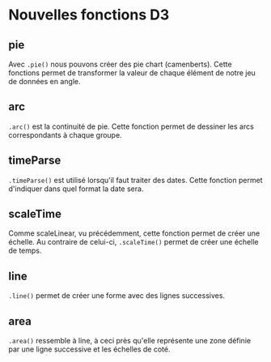 # Nouvelles fonctions D3
## pie
Avec
```.pie()```
nous pouvons créer des pie chart (camenberts).
Cette fonctions permet de transformer la valeur de chaque élément de notre jeu de données en angle.
## arc
```.arc()```
est la continuité de pie. Cette fonction permet de dessiner les arcs correspondants à chaque groupe.
## timeParse
```.timeParse()```
est utilisé lorsqu'il faut traiter des dates. Cette fonction permet d'indiquer dans quel format la date sera.
## scaleTime
Comme scaleLinear, vu précédemment, cette fonction permet de créer une échelle. Au contraire de celui-ci,
```.scaleTime()```
permet de créer une échelle de temps.
## line
```.line()```
permet de créer une forme avec des lignes successives.
## area
```.area()```
ressemble à line, à ceci près qu'elle représente une zone définie par une ligne successive et les échelles de coté.
